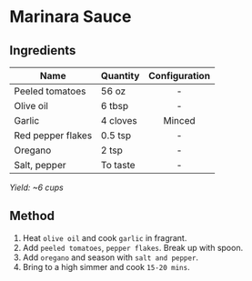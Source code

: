 # Marinara Sauce

## Ingredients

| Name              | Quantity | Configuration |
| ----------------- | -------- | :-----------: |
| Peeled tomatoes   | 56 oz    |       -       |
| Olive oil         | 6 tbsp   |       -       |
| Garlic            | 4 cloves |    Minced     |
| Red pepper flakes | 0.5 tsp  |       -       |
| Oregano           | 2 tsp    |       -       |
| Salt, pepper      | To taste |       -       |

_Yield: ~6 cups_

## Method

1. Heat `olive oil` and cook `garlic` in fragrant.
1. Add `peeled tomatoes`, `pepper flakes`. Break up with spoon.
1. Add `oregano` and season with `salt and pepper`.
1. Bring to a high simmer and cook `15-20 mins`.
